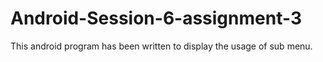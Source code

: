 # Android-Session-6-assignment-3
This android program has been written to display the usage of sub menu.
